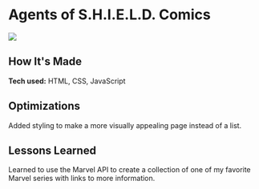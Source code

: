 # Agents of S.H.I.E.L.D. Comics

<img src="https://github.com/ruinaz90/100devs/blob/main/shield_comics/shield_comics.png">

## How It's Made
**Tech used:** HTML, CSS, JavaScript

## Optimizations
Added styling to make a more visually appealing page instead of a list.

## Lessons Learned
Learned to use the Marvel API to create a collection of one of my favorite Marvel series with links to more information.
